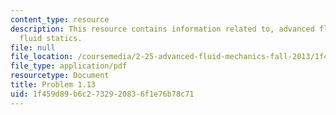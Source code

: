 ```yaml
---
content_type: resource
description: This resource contains information related to, advanced fluid mechanics,
  fluid statics.
file: null
file_location: /coursemedia/2-25-advanced-fluid-mechanics-fall-2013/1f459d89b6c2732920836f1e76b78c71_MIT2_25F13_Shapi1.13_Probl.pdf
file_type: application/pdf
resourcetype: Document
title: Problem 1.13
uid: 1f459d89-b6c2-7329-2083-6f1e76b78c71
---
```

